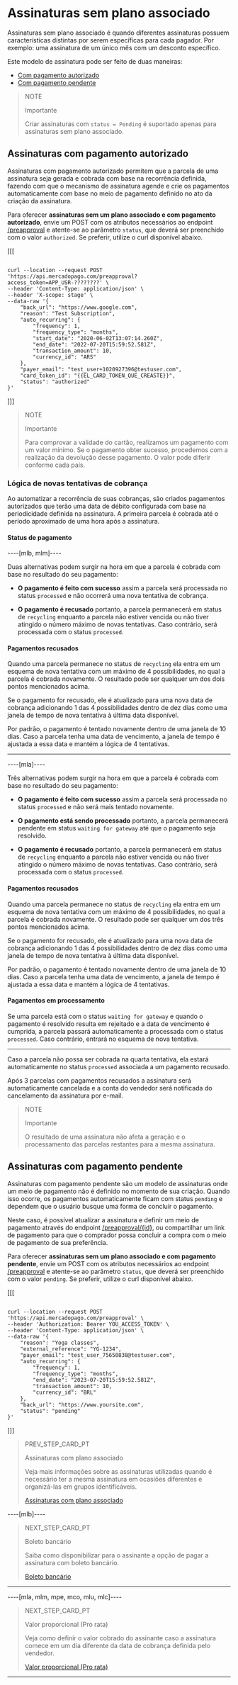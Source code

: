 # Assinaturas sem plano associado 

Assinaturas sem plano associado é quando diferentes assinaturas possuem características distintas por serem específicas para cada pagador. Por exemplo: uma assinatura de um único mês com um desconto específico.

Este modelo de assinatura pode ser feito de duas maneiras:

* [Com pagamento autorizado](/developers/pt/guides/subscriptions/integration-configuration/subscription-no-associated-plan#bookmark_assinaturas_com_pagamento_autorizado) 
* [Com pagamento pendente](/developers/pt/guides/subscriptions/integration-configuration/subscription-no-associated-plan#bookmark_assinaturas_com_pagamento_pendente) 

> NOTE
>
> Importante
>
> Criar assinaturas com `status = Pending` é suportado apenas para assinaturas sem plano associado.

## Assinaturas com pagamento autorizado

Assinaturas com pagamento autorizado permitem que a parcela de uma assinatura seja gerada e cobrada com base na recorrência definida, fazendo com que o mecanismo de assinatura agende e crie os pagamentos automaticamente com base no meio de pagamento definido no ato da criação da assinatura.

Para oferecer **assinaturas sem um plano associado e com pagamento autorizado**, envie um POST com os atributos necessários ao endpoint [/preapproval](/developers/pt/reference/subscriptions/_preapproval/post) e atente-se ao parâmetro `status`, que deverá ser preenchido com o valor `authorized`. Se preferir, utilize o curl disponível abaixo.

[[[
```curl

curl --location --request POST 'https://api.mercadopago.com/preapproval?access_token=APP_USR-????????' \
--header 'Content-Type: application/json' \
--header 'X-scope: stage' \
--data-raw '{
    "back_url": "https://www.google.com",
    "reason": "Test Subscription",
    "auto_recurring": {
        "frequency": 1,
        "frequency_type": "months",
        "start_date": "2020-06-02T13:07:14.260Z",
        "end_date": "2022-07-20T15:59:52.581Z",
        "transaction_amount": 10,
        "currency_id": "ARS"
    },
    "payer_email": "test_user+1020927396@testuser.com",
    "card_token_id": "{{EL_CARD_TOKEN_QUE_CREASTE}}",
    "status": "authorized"
}'
```
]]]


> NOTE
>
> Importante
>
> Para comprovar a validade do cartão, realizamos um pagamento com um valor mínimo. Se o pagamento obter sucesso, procedemos com a realização da devolução desse pagamento. O valor pode diferir conforme cada país.

### Lógica de novas tentativas de cobrança

Ao automatizar a recorrência de suas cobranças, são criados pagamentos autorizados que terão uma data de débito configurada com base na periodicidade definida na assinatura. A primeira parcela é cobrada até o período aproximado de uma hora após a assinatura.

#### Status de pagamento

----[mlb, mlm]----

Duas alternativas podem surgir na hora em que a parcela é cobrada com base no resultado do seu pagamento:

* __O pagamento é feito com sucesso__ assim a parcela será processada no status `processed` e não ocorrerá uma nova tentativa de cobrança. 

* __O pagamento é recusado__ portanto, a parcela permanecerá em status de `recycling` enquanto a parcela não estiver vencida ou não tiver atingido o número máximo de novas tentativas. Caso contrário, será processada com o status `processed`. 

#### Pagamentos recusados

Quando uma parcela permanece no status de `recycling` ela entra em um esquema de nova tentativa com um máximo de 4 possibilidades, no qual a parcela é cobrada novamente. O resultado pode ser qualquer um dos dois pontos mencionados acima.

Se o pagamento for recusado, ele é atualizado para uma nova data de cobrança adicionando 1 das 4 possibilidades dentro de dez dias como uma janela de tempo de nova tentativa à última data disponível.

Por padrão, o pagamento é tentado novamente dentro de uma janela de 10 dias. Caso a parcela tenha uma data de vencimento, a janela de tempo é ajustada a essa data e mantém a lógica de 4 tentativas.

------------

----[mla]----

Três alternativas podem surgir na hora em que a parcela é cobrada com base no resultado do seu pagamento:

* __O pagamento é feito com sucesso__ assim a parcela será processada no status `processed` e não será mais tentado novamente. 

* __O pagamento está sendo processado__ portanto, a parcela permanecerá pendente em status `waiting for gateway` até que o pagamento seja resolvido.

* __O pagamento é recusado__ portanto, a parcela permanecerá em status de `recycling` enquanto a parcela não estiver vencida ou não tiver atingido o número máximo de novas tentativas. Caso contrário, será processada com o status `processed`.


#### Pagamentos recusados

Quando uma parcela permanece no status de `recycling` ela entra em um esquema de nova tentativa com um máximo de 4 possibilidades, no qual a parcela é cobrada novamente. O resultado pode ser qualquer um dos três pontos mencionados acima.

Se o pagamento for recusado, ele é atualizado para uma nova data de cobrança adicionando 1 das 4 possibilidades dentro de dez dias como uma janela de tempo de nova tentativa à última data disponível.

Por padrão, o pagamento é tentado novamente dentro de uma janela de 10 dias. Caso a parcela tenha uma data de vencimento, a janela de tempo é ajustada a essa data e mantém a lógica de 4 tentativas.

#### Pagamentos em processamento

Se uma parcela está com o status `waiting for gateway` e quando o pagamento é resolvido resulta em rejeitado e a data de vencimento é cumprida, a parcela passará automaticamente a processada com o status `processed`. Caso contrário, entrará no esquema de nova tentativa.

------------

Caso a parcela não possa ser cobrada na quarta tentativa, ela estará automaticamente no status `processed` associada a um pagamento recusado.

Após 3 parcelas com pagamentos recusados a assinatura será automaticamente cancelada e a conta do vendedor será notificada do cancelamento da assinatura por e-mail.

> NOTE
> 
> Importante
> 
> O resultado de uma assinatura não afeta a geração e o processamento das parcelas restantes para a mesma assinatura.

## Assinaturas com pagamento pendente 

Assinaturas com pagamento pendente são um modelo de assinaturas onde um meio de pagamento não é definido no momento de sua criação. Quando isso ocorre, os pagamentos automaticamente ficam com status `pending` e dependem que o usuário busque uma forma de concluir o pagamento.

Neste caso, é possível atualizar a assinatura e definir um meio de pagamento através do endpoint [/preapproval/{id}](/developers/pt/reference/subscriptions/_preapproval_id/put), ou compartilhar um link de pagamento para que o comprador possa concluir a compra com o meio de pagamento de sua preferência.

Para oferecer **assinaturas sem um plano associado e com pagamento pendente**, envie um POST com os atributos necessários ao endpoint [/preapproval](/developers/pt/reference/subscriptions/_preapproval/post) e atente-se ao parâmetro `status`, que deverá ser preenchido com o valor `pending`. Se preferir, utilize o curl disponível abaixo.

[[[
```curl

curl --location --request POST 'https://api.mercadopago.com/preapproval' \
--header 'Authorization: Bearer YOU_ACCESS_TOKEN' \
--header 'Content-Type: application/json' \
--data-raw '{
    "reason": "Yoga classes",
    "external_reference": "YG-1234",
    "payer_email": "test_user_75650838@testuser.com",
    "auto_recurring": {
        "frequency": 1,
        "frequency_type": "months",
        "end_date": "2023-07-20T15:59:52.581Z",
        "transaction_amount": 10,
        "currency_id": "BRL"
    },
    "back_url": "https://www.yoursite.com",
    "status": "pending"
}'
```
]]]


> PREV_STEP_CARD_PT
>
> Assinaturas com plano associado
>
> Veja mais informações sobre as assinaturas utilizadas quando é necessário ter a mesma assinatura em ocasiões diferentes e organizá-las em grupos identificáveis. 
>
> [Assinaturas com plano associado](/developers/pt/docs/subscriptions/integration-configuration/subscriptions-associated-plan)

----[mlb]----
> NEXT_STEP_CARD_PT
>
> Boleto bancário
>
> Saiba como disponibilizar para o assinante a opção de pagar a assinatura com boleto bancário.
>
> [Boleto bancário](/developers/es/docs/subscriptions/integration-customization/payment-methods/boleto-bancario)
------------

----[mla, mlm, mpe, mco, mlu, mlc]----
> NEXT_STEP_CARD_PT
>
> Valor proporcional (Pro rata)
>
> Veja como definir o valor cobrado do assinante caso a assinatura comece em um dia diferente da data de cobrança definida pelo vendedor.
>
> [Valor proporcional (Pro rata)](/developers/pt/docs/subscriptions/integration-customization/payment-methods/proportional-amount)
------------